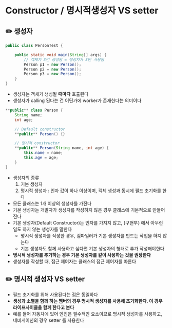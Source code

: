 # Constructor / 명시적생성자 VS setter

## ✏️  생성자

```java
public class PersonTest {

	public static void main(String[] args) {
		// 객체가 3번 생성됨 = 생성자가 3번 사용됨
		Person p1 = new Person();
		Person p2 = new Person();
		Person p3 = new Person();
	}
}
```

- 생성자는 객체가 생성될 **때마다** 호출된다
- 생성자가 calling 된다는 건 어딘가에 worker가 존재한다는 의미이다

```java
**public** class Person {
	String name;
	int age;

	// Default constructor
	**public** Person() {}

	// 명시적 constructor
	**public** Person(String name, int age) {
		this.name = name;
		this.age = age;
	}
}
```

- 생성자의 종류
    1. 기본 생성자
    2. 명시적 생성자 : 인자 값이 하나 이상이며, 객체 생성과 동시에 필드 초기화를 한다
- 모든 클래스는 1개 이상의 생성자를 가진다
- 기본 생성자는 개발자가 생성자를 작성하지 않은 경우 클래스에 기본적으로 만들어진다
- 기본 생성자(Default Constructor)는 인자를 가지지 않고, {구현부} 에서 아무런 일도 하지 않는 생성자를 말한다
    - 명시적 생성자를 작성한 경우, 컴파일러가 기본 생성자를 만드는 작업을 하지 않는다
    - 기본 생성자도 함께 사용하고 싶다면 기본 생성자의 형태로 추가 작성해야한다
- **명시적 생성자를 추가하는 경우 기본 생성자를 같이 사용하는 것을 권장한다**
- 생성자를 작성할 때, 접근 제어자는 클래스의 접근 제어자를 따른다

## ✏️  명시적 생성자 VS setter

- 필드 초기화를 위해 사용된다는 점은 동일하다
- **생성과 소멸을 함께 하는 멤버의 경우 명시적 생성자를 사용해 초기화한다. 이 경우 라이프사이클을 함께 한다고 본다**
- 예를 들어 자동차에 있어 엔진은 필수적인 요소이므로 명시적 생성자를 사용하고, 네비게이션의 경우 setter 를 사용한다